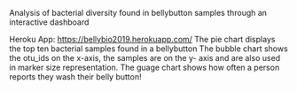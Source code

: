 Analysis of bacterial diversity found in bellybutton samples through an interactive dashboard

Heroku App: https://bellybio2019.herokuapp.com/
The pie chart displays the top ten bacterial samples found in a bellybutton
The bubble chart shows the otu_ids on the x-axis, the samples are on the y- axis and are also used in marker size representation.
The guage chart shows how often a person reports they wash their belly button!

